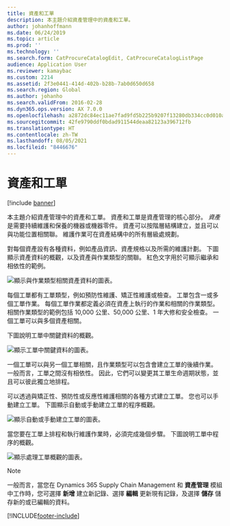 ```yaml
---
title: 資產和工單
description: 本主題介紹資產管理中的資產和工單。
author: johanhoffmann
ms.date: 06/24/2019
ms.topic: article
ms.prod: ''
ms.technology: ''
ms.search.form: CatProcureCatalogEdit, CatProcureCatalogListPage
audience: Application User
ms.reviewer: kamaybac
ms.custom: 2214
ms.assetid: 2f3e0441-414d-402b-b28b-7ab0d650d658
ms.search.region: Global
ms.author: johanho
ms.search.validFrom: 2016-02-28
ms.dyn365.ops.version: AX 7.0.0
ms.openlocfilehash: a2872dc84ec11ae7fad9fd5b225b9207f13280db334cc0d010a3d6749a591ee2
ms.sourcegitcommit: 42fe9790ddf0bdad911544deaa82123a396712fb
ms.translationtype: HT
ms.contentlocale: zh-TW
ms.lasthandoff: 08/05/2021
ms.locfileid: "8446676"
---
```

# <a name="assets-and-work-orders"></a>資產和工單

[!include [banner](../../includes/banner.md)]

 

本主題介紹資產管理中的資產和工單。 資產和工單是資產管理的核心部分。 *資產* 是需要持續維護和保養的機器或機器零件。 資產可以按階層結構建立，並且可以與功能位置相關聯。 維護作業可在資產結構中的所有層級處規劃。

對每個資產設有各種資料，例如產品資訊、資產規格以及所需的維護計劃。 下圖顯示資產資料的概觀，以及資產與作業類型的關聯。 紅色文字用於可顯示繼承和相依性的範例。

![顯示與作業類型相關資產資料的圖表。](media/05-overview-image.png)

每個工單都有工單類型，例如預防性維護、矯正性維護或檢查。 工單包含一或多個工單作業。 每個工單作業都定義必須在資產上執行的作業和相關的作業類型。 相關作業類型的範例包括 10,000 公里、50,000 公里、1 年大修和安全檢查。 一個工單可以與多個資產相關。

下圖說明工單中關鍵資料的概觀。

![顯示工單中關鍵資料的圖表。](media/06-overview-image.png)

一個工單可以與另一個工單相關，且作業類型可以包含會建立工單的後續作業。 一般而言，工單之間沒有相依性。 因此，它們可以變更其工單生命週期狀態，並且可以彼此獨立地排程。

可以透過與矯正性、預防性或反應性維護相關的各種方式建立工單。 您也可以手動建立工單。 下圖顯示自動或手動建立工單的程序概觀。

![顯示自動或手動建立工單的圖表。](media/07-overview-image.png)

當您要在工單上排程和執行維護作業時，必須完成幾個步驟。 下圖說明工單中程序的概觀。

![顯示處理工單概觀的圖表。](media/08-overview-image.png)

> [!NOTE]
> 一般而言，當您在 Dynamics 365 Supply Chain Management 和 **資產管理** 模組中工作時，您可選擇 **新增** 建立新記錄、選擇 **編輯** 更新現有記錄，及選擇 **儲存** 儲存新的或已編輯的資料。


[!INCLUDE[footer-include](../../../includes/footer-banner.md)]